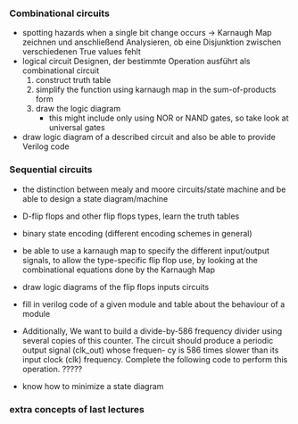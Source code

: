 
### Combinational circuits
- spotting hazards when a single bit change occurs -> Karnaugh Map zeichnen und anschließend Analysieren, ob eine Disjunktion zwischen verschiedenen True values fehlt
- logical circuit Designen, der bestimmte Operation ausführt als combinational circuit
	1) construct truth table
	2) simplify the function using karnaugh map in the sum-of-products form
	3) draw the logic diagram
		- this might include only using NOR or NAND gates, so take look at universal gates
- draw logic diagram of a described circuit and also be able to provide Verilog code




### Sequential circuits
- the distinction between mealy and moore circuits/state machine and be able to design a state diagram/machine
- D-flip flops and other flip flops types, learn the truth tables
- binary state encoding (different encoding schemes in general)
- be able to use a karnaugh map to specify the different input/output signals, to allow the type-specific flip flop use, by looking at the combinational equations done by the Karnaugh Map
- draw logic diagrams of the flip flops inputs circuits

- fill in verilog code of a given module and table about the behaviour of a module
- Additionally, We want to build a divide-by-586 frequency divider using several copies of
this counter. The circuit should produce a periodic output signal (clk_out) whose frequen-
cy is 586 times slower than its input clock (clk) frequency. Complete the following code
to perform this operation. ?????


- know how to minimize a state diagram



### extra concepts of last lectures
